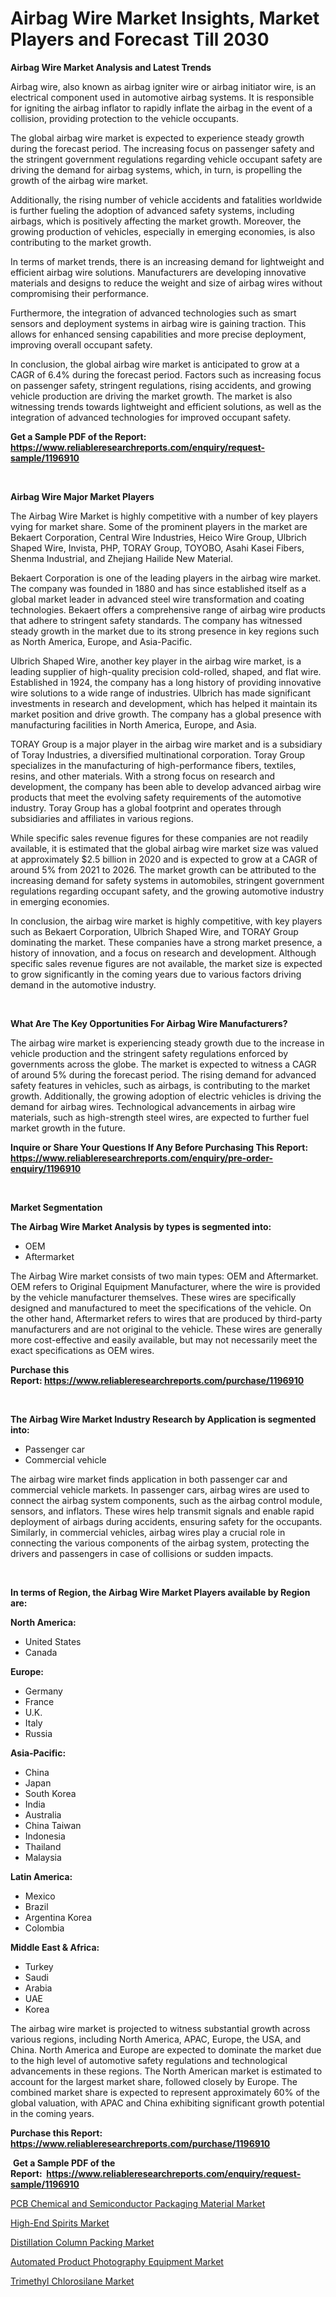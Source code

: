 <p><h1>Airbag Wire Market Insights, Market Players and Forecast Till 2030</h1></p><p><strong>Airbag Wire Market Analysis and Latest Trends</strong></p>
<p><p>Airbag wire, also known as airbag igniter wire or airbag initiator wire, is an electrical component used in automotive airbag systems. It is responsible for igniting the airbag inflator to rapidly inflate the airbag in the event of a collision, providing protection to the vehicle occupants.</p><p>The global airbag wire market is expected to experience steady growth during the forecast period. The increasing focus on passenger safety and the stringent government regulations regarding vehicle occupant safety are driving the demand for airbag systems, which, in turn, is propelling the growth of the airbag wire market.</p><p>Additionally, the rising number of vehicle accidents and fatalities worldwide is further fueling the adoption of advanced safety systems, including airbags, which is positively affecting the market growth. Moreover, the growing production of vehicles, especially in emerging economies, is also contributing to the market growth.</p><p>In terms of market trends, there is an increasing demand for lightweight and efficient airbag wire solutions. Manufacturers are developing innovative materials and designs to reduce the weight and size of airbag wires without compromising their performance.</p><p>Furthermore, the integration of advanced technologies such as smart sensors and deployment systems in airbag wire is gaining traction. This allows for enhanced sensing capabilities and more precise deployment, improving overall occupant safety.</p><p>In conclusion, the global airbag wire market is anticipated to grow at a CAGR of 6.4% during the forecast period. Factors such as increasing focus on passenger safety, stringent regulations, rising accidents, and growing vehicle production are driving the market growth. The market is also witnessing trends towards lightweight and efficient solutions, as well as the integration of advanced technologies for improved occupant safety.</p></p>
<p><strong>Get a Sample PDF of the Report:&nbsp; <a href="https://www.reliableresearchreports.com/enquiry/request-sample/1196910">https://www.reliableresearchreports.com/enquiry/request-sample/1196910</a></strong></p>
<p>&nbsp;</p>
<p><strong>Airbag Wire Major Market Players</strong></p>
<p><p>The Airbag Wire Market is highly competitive with a number of key players vying for market share. Some of the prominent players in the market are Bekaert Corporation, Central Wire Industries, Heico Wire Group, Ulbrich Shaped Wire, Invista, PHP, TORAY Group, TOYOBO, Asahi Kasei Fibers, Shenma Industrial, and Zhejiang Hailide New Material.</p><p>Bekaert Corporation is one of the leading players in the airbag wire market. The company was founded in 1880 and has since established itself as a global market leader in advanced steel wire transformation and coating technologies. Bekaert offers a comprehensive range of airbag wire products that adhere to stringent safety standards. The company has witnessed steady growth in the market due to its strong presence in key regions such as North America, Europe, and Asia-Pacific.</p><p>Ulbrich Shaped Wire, another key player in the airbag wire market, is a leading supplier of high-quality precision cold-rolled, shaped, and flat wire. Established in 1924, the company has a long history of providing innovative wire solutions to a wide range of industries. Ulbrich has made significant investments in research and development, which has helped it maintain its market position and drive growth. The company has a global presence with manufacturing facilities in North America, Europe, and Asia.</p><p>TORAY Group is a major player in the airbag wire market and is a subsidiary of Toray Industries, a diversified multinational corporation. Toray Group specializes in the manufacturing of high-performance fibers, textiles, resins, and other materials. With a strong focus on research and development, the company has been able to develop advanced airbag wire products that meet the evolving safety requirements of the automotive industry. Toray Group has a global footprint and operates through subsidiaries and affiliates in various regions.</p><p>While specific sales revenue figures for these companies are not readily available, it is estimated that the global airbag wire market size was valued at approximately $2.5 billion in 2020 and is expected to grow at a CAGR of around 5% from 2021 to 2026. The market growth can be attributed to the increasing demand for safety systems in automobiles, stringent government regulations regarding occupant safety, and the growing automotive industry in emerging economies.</p><p>In conclusion, the airbag wire market is highly competitive, with key players such as Bekaert Corporation, Ulbrich Shaped Wire, and TORAY Group dominating the market. These companies have a strong market presence, a history of innovation, and a focus on research and development. Although specific sales revenue figures are not available, the market size is expected to grow significantly in the coming years due to various factors driving demand in the automotive industry.</p></p>
<p>&nbsp;</p>
<p><strong>What Are The Key Opportunities For Airbag Wire Manufacturers?</strong></p>
<p><p>The airbag wire market is experiencing steady growth due to the increase in vehicle production and the stringent safety regulations enforced by governments across the globe. The market is expected to witness a CAGR of around 5% during the forecast period. The rising demand for advanced safety features in vehicles, such as airbags, is contributing to the market growth. Additionally, the growing adoption of electric vehicles is driving the demand for airbag wires. Technological advancements in airbag wire materials, such as high-strength steel wires, are expected to further fuel market growth in the future.</p></p>
<p><strong>Inquire or Share Your Questions If Any Before Purchasing This Report: <a href="https://www.reliableresearchreports.com/enquiry/pre-order-enquiry/1196910">https://www.reliableresearchreports.com/enquiry/pre-order-enquiry/1196910</a></strong></p>
<p>&nbsp;</p>
<p><strong>Market Segmentation</strong></p>
<p><strong>The Airbag Wire Market Analysis by types is segmented into:</strong></p>
<p><ul><li>OEM</li><li>Aftermarket</li></ul></p>
<p><p>The Airbag Wire market consists of two main types: OEM and Aftermarket. OEM refers to Original Equipment Manufacturer, where the wire is provided by the vehicle manufacturer themselves. These wires are specifically designed and manufactured to meet the specifications of the vehicle. On the other hand, Aftermarket refers to wires that are produced by third-party manufacturers and are not original to the vehicle. These wires are generally more cost-effective and easily available, but may not necessarily meet the exact specifications as OEM wires.</p></p>
<p><strong>Purchase this Report:&nbsp;<a href="https://www.reliableresearchreports.com/purchase/1196910">https://www.reliableresearchreports.com/purchase/1196910</a></strong></p>
<p>&nbsp;</p>
<p><strong>The Airbag Wire Market Industry Research by Application is segmented into:</strong></p>
<p><ul><li>Passenger car</li><li>Commercial vehicle</li></ul></p>
<p><p>The airbag wire market finds application in both passenger car and commercial vehicle markets. In passenger cars, airbag wires are used to connect the airbag system components, such as the airbag control module, sensors, and inflators. These wires help transmit signals and enable rapid deployment of airbags during accidents, ensuring safety for the occupants. Similarly, in commercial vehicles, airbag wires play a crucial role in connecting the various components of the airbag system, protecting the drivers and passengers in case of collisions or sudden impacts.</p></p>
<p>&nbsp;</p>
<p><strong>In terms of Region, the Airbag Wire Market Players available by Region are:</strong></p>
<p>
    <p> <strong> North America: </strong>
        <ul>
            <li>United States</li>
            <li>Canada</li>
        </ul>
        </p> 
    <p> <strong> Europe: </strong>
        <ul>
            <li>Germany</li>
            <li>France</li>
            <li>U.K.</li>
            <li>Italy</li>
            <li>Russia</li>
        </ul>
        </p> 
    <p> <strong> Asia-Pacific: </strong>
        <ul>
            <li>China</li>
            <li>Japan</li>
            <li>South Korea</li>
            <li>India</li>
            <li>Australia</li>
            <li>China Taiwan</li>
            <li>Indonesia</li>
            <li>Thailand</li>
            <li>Malaysia</li>
        </ul>
        </p> 
    <p> <strong> Latin America: </strong>
        <ul>
            <li>Mexico</li>
            <li>Brazil</li>
            <li>Argentina Korea</li>
            <li>Colombia</li>
        </ul>
        </p> 
    <p> <strong> Middle East & Africa: </strong>
        <ul>
            <li>Turkey</li>
            <li>Saudi</li>
            <li>Arabia</li>
            <li>UAE</li>
            <li>Korea</li>
        </ul>
    </p>
    </p>
<p><p>The airbag wire market is projected to witness substantial growth across various regions, including North America, APAC, Europe, the USA, and China. North America and Europe are expected to dominate the market due to the high level of automotive safety regulations and technological advancements in these regions. The North American market is estimated to account for the largest market share, followed closely by Europe. The combined market share is expected to represent approximately 60% of the global valuation, with APAC and China exhibiting significant growth potential in the coming years.</p></p>
<p><strong>Purchase this Report: <a href="https://www.reliableresearchreports.com/purchase/1196910">https://www.reliableresearchreports.com/purchase/1196910</a></strong></p>
<p>&nbsp;<strong>Get a Sample PDF of the Report:&nbsp;&nbsp;<a href="https://www.reliableresearchreports.com/enquiry/request-sample/1196910">https://www.reliableresearchreports.com/enquiry/request-sample/1196910</a></strong></p>
<p><strong></strong></p>
<p><p><a href="https://medium.com/@plan.sock.color/pcb-chemical-and-semiconductor-packaging-material-market-share-evolution-and-market-growth-trends-83ee20e82c02">PCB Chemical and Semiconductor Packaging Material Market</a></p><p><a href="https://medium.com/@noewwade60/high-end-spirits-market-the-key-to-successful-business-strategy-forecast-till-2030-4846ed0db3af">High-End Spirits Market</a></p><p><a href="https://github.com/kholmovskayalyudmila/Market-Research-Report-List-1/blob/main/distillation-column-packing-market.md">Distillation Column Packing Market</a></p><p><a href="https://medium.com/@royross51/automated-product-photography-equipment-market-analysis-its-cagr-market-segmentation-and-global-2871f2e1b3d6">Automated Product Photography Equipment Market</a></p><p><a href="https://github.com/sofyaavrova/Market-Research-Report-List-1/blob/main/trimethyl-chlorosilane-market.md">Trimethyl Chlorosilane Market</a></p></p>